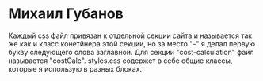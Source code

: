 # Михаил Губанов
Каждый css файл привязан к отдельной секции сайта и называется так же как и класс конетйнера этой секции, но за место "-" я делал первую букву следующего слова заглавной. Для секции "cost-calculation" файл называется "costCalc". styles.css содержет в себе общие классы, которые я использую в разных блоках.
